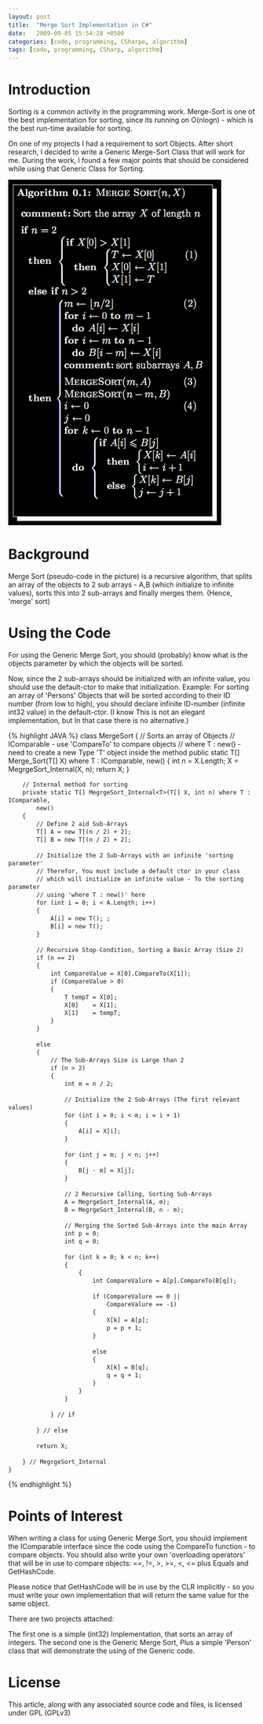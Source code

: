 ```yaml
---
layout: post
title:  "Merge Sort Implementation in C#"
date:   2009-09-05 15:54:28 +0500
categories: [code, programming, CSharpe, algorithm]
tags: [code, programming, CSharp, algorithm]
---
```

# Introduction
Sorting is a common activity in the programming work. Merge-Sort is one of the best implementation for sorting, since its running on O(nlogn) - which is the best run-time available for sorting.

On one of my projects I had a requirement to sort Objects. After short research, I decided to write a Generic Merge-Sort Class that will work for me. During the work, I found a few major points that should be considered while using that Generic Class for Sorting.

<img class="img-fluid" src="/assets/img/posts/MergeSort.png"/>

# Background
Merge Sort (pseudo-code in the picture) is a recursive algorithm, that splits an array of the objects to 2 sub arrays - A,B (which initialize to infinite values), sorts this into 2 sub-arrays and finally merges them. (Hence, 'merge' sort)

# Using the Code
For using the Generic Merge Sort, you should (probably) know what is the objects parameter by which the objects will be sorted.

Now, since the 2 sub-arrays should be initialized with an infinite value, you should use the default-ctor to make that initialization. Example: For sorting an array of 'Persons' Objects that will be sorted according to their ID number (from low to high), you should declare infinite ID-number (infinite int32 value) in the default-ctor. (I know This is not an elegant implementation, but In that case there is no alternative.)

{% highlight JAVA %}
class MergeSort
    {
        // Sorts an array of Objects
        // IComparable - use 'CompareTo' to compare objects
        // where T : new() - need to create a new Type 'T' object inside the method
        public static T[] Merge_Sort<T>(T[] X) where T : IComparable, new()
        {
            int n = X.Length;
            X = MegrgeSort_Internal(X, n);
            return X;
        }

        // Internal method for sorting
        private static T[] MegrgeSort_Internal<T>(T[] X, int n) where T : IComparable,
            new() 
        {
            // Define 2 aid Sub-Arrays
            T[] A = new T[(n / 2) + 2];
            T[] B = new T[(n / 2) + 2];

            // Initialize the 2 Sub-Arrays with an infinite 'sorting parameter'
            // Therefor, You must include a default ctor in your class
            // which will initialize an infinite value - To the sorting parameter
            // using 'where T : new()' here
            for (int i = 0; i < A.Length; i++)
            {
                A[i] = new T(); ;
                B[i] = new T();
            }

            // Recursive Stop-Condition, Sorting a Basic Array (Size 2)
            if (n == 2)
            {
                int CompareValue = X[0].CompareTo(X[1]);
                if (CompareValue > 0)
                {
                    T tempT = X[0];
                    X[0]    = X[1];
                    X[1]    = tempT;
                }
            }

            else
            {
                // The Sub-Arrays Size is Large than 2
                if (n > 2)
                {
                    int m = n / 2;

                    // Initialize the 2 Sub-Arrays (The first relevant values)
                    for (int i = 0; i < m; i = i + 1)
                    {
                        A[i] = X[i];
                    }

                    for (int j = m; j < n; j++)
                    {
                        B[j - m] = X[j];
                    }

                    // 2 Recursive Calling, Sorting Sub-Arrays
                    A = MegrgeSort_Internal(A, m);
                    B = MegrgeSort_Internal(B, n - m);

                    // Merging the Sorted Sub-Arrays into the main Array
                    int p = 0;
                    int q = 0;

                    for (int k = 0; k < n; k++)
                    {
                        {
                            int CompareValure = A[p].CompareTo(B[q]);

                            if (CompareValure == 0 ||
                                CompareValure == -1)
                            {
                                X[k] = A[p];
                                p = p + 1;
                            }

                            else
                            {
                                X[k] = B[q];
                                q = q + 1;
                            }
                        }
                    }

                } // if

            } // else

            return X;

        } // MegrgeSort_Internal
    }
{% endhighlight %}

# Points of Interest
When writing a class for using Generic Merge Sort, you should implement the IComparable interface since the code using the CompareTo function - to compare objects. You should also write your own 'overloading operators' that will be in use to compare objects: ==, !=, >, >=, <, <= plus Equals and GetHashCode.

Please notice that GetHashCode will be in use by the CLR implicitly - so you must write your own implementation that will return the same value for the same object.

There are two projects attached:

The first one is a simple (int32) Implementation, that sorts an array of integers. The second one is the Generic Merge Sort, Plus a simple 'Person' class that will demonstrate the using of the Generic code.

# License
This article, along with any associated source code and files, is licensed under GPL (GPLv3)
